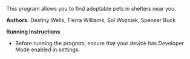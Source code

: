 This program allows you to find adoptable pets in shelters near you.

**Authors:** Destiny Wells, Tierra Williams, Sol Wozniak, Spenser Buck

**Running Instructions**
- Before running the program, ensure that your device has Developer Mode enabled in settings.
